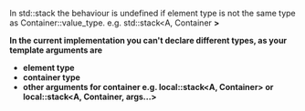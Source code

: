 In std::stack the behaviour is undefined if element type is not the same type as Container::value_type.
e.g. std::stack<A, Container <B> >

In the current implementation you can't declare different types, as your template arguments are
  - element type
  - container type
  - other arguments for container
e.g. local::stack<A, Container> or local::stack<A, Container, args...>
